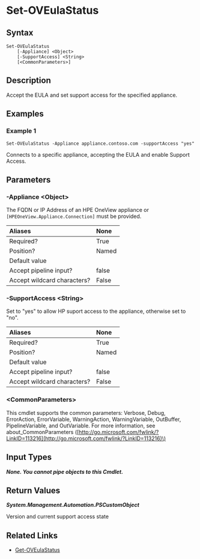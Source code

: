 ﻿---
description: Accept the EULA and set support access for the specified appliance.
---

# Set-OVEulaStatus

## Syntax

```text
Set-OVEulaStatus
    [-Appliance] <Object>
    [-SupportAccess] <String>
    [<CommonParameters>]
```

## Description

Accept the EULA and set support access for the specified appliance.

## Examples

###  Example 1 

```text
Set-OVEulaStatus -Appliance appliance.contoso.com -supportAccess "yes"
```

Connects to a specific appliance, accepting the EULA and enable Support Access.

## Parameters

### -Appliance &lt;Object&gt;

The FQDN or IP Address of an HPE OneView appliance or `[HPEOneView.Appliance.Connection]` must be provided.

| Aliases | None |
| :--- | :--- |
| Required? | True |
| Position? | Named |
| Default value |  |
| Accept pipeline input? | false |
| Accept wildcard characters? | False |

### -SupportAccess &lt;String&gt;

Set to "yes" to allow HP suport access to the appliance, otherwise set to "no".

| Aliases | None |
| :--- | :--- |
| Required? | True |
| Position? | Named |
| Default value |  |
| Accept pipeline input? | false |
| Accept wildcard characters? | False |

### &lt;CommonParameters&gt;

This cmdlet supports the common parameters: Verbose, Debug, ErrorAction, ErrorVariable, WarningAction, WarningVariable, OutBuffer, PipelineVariable, and OutVariable. For more information, see about\_CommonParameters \([http://go.microsoft.com/fwlink/?LinkID=113216](http://go.microsoft.com/fwlink/?LinkID=113216)\)

## Input Types

_**None.  You cannot pipe objects to this Cmdlet.**_

## Return Values

_**System.Management.Automation.PSCustomObject**_

Version and current support access state

## Related Links

* [Get-OVEulaStatus](get-oveulastatus.md)
